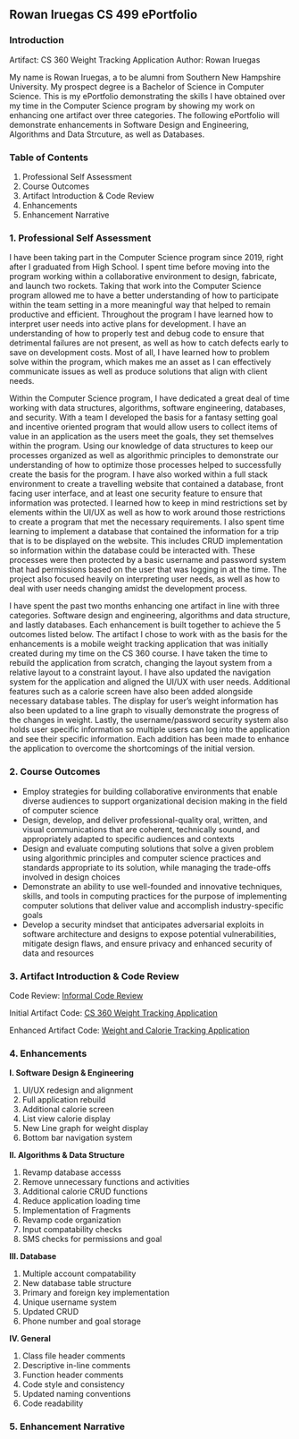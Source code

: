 ## Rowan Iruegas CS 499 ePortfolio
### Introduction
Artifact: CS 360 Weight Tracking Application
Author: Rowan Iruegas

My name is Rowan Iruegas, a to be alumni from Southern New Hampshire University. My prospect degree is a Bachelor of Science in Computer Science. This is my ePortfolio demonstrating the skills I have obtained over my time in the Computer Science program by showing my work on enhancing one artifact over three categories. The following ePortfolio will demonstrate enhancements in Software Design and Engineering, Algorithms and Data Strcuture, as well as Databases.

### Table of Contents
  1. Professional Self Assessment
  2. Course Outcomes
  3. Artifact Introduction & Code Review
  4. Enhancements
  5. Enhancement Narrative

### 1. Professional Self Assessment

I have been taking part in the Computer Science program since 2019, right after I graduated from High School. I spent time before moving into the program working within a collaborative environment to design, fabricate, and launch two rockets. Taking that work into the Computer Science program allowed me to have a better understanding of how to participate within the team setting in a more meaningful way that helped to remain productive and efficient. Throughout the program I have learned how to interpret user needs into active plans for development. I have an understanding of how to properly test and debug code to ensure that detrimental failures are not present, as well as how to catch defects early to save on development costs. Most of all, I have learned how to problem solve within the program, which makes me an asset as I can effectively communicate issues as well as produce solutions that align with client needs. 

Within the Computer Science program, I have dedicated a great deal of time working with data structures, algorithms, software engineering, databases, and security. With a team I developed the basis for a fantasy setting goal and incentive oriented program that would allow users to collect items of value in an application as the users meet the goals, they set themselves within the program. Using our knowledge of data structures to keep our processes organized as well as algorithmic principles to demonstrate our understanding of how to optimize those processes helped to successfully create the basis for the program. I have also worked within a full stack environment to create a travelling website that contained a database, front facing user interface, and at least one security feature to ensure that information was protected. I learned how to keep in mind restrictions set by elements within the UI/UX as well as how to work around those restrictions to create a program that met the necessary requirements. I also spent time learning to implement a database that contained the information for a trip that is to be displayed on the website. This includes CRUD implementation so information within the database could be interacted with. These processes were then protected by a basic username and password system that had permissions based on the user that was logging in at the time. The project also focused heavily on interpreting user needs, as well as how to deal with user needs changing amidst the development process. 

I have spent the past two months enhancing one artifact in line with three categories. Software design and engineering, algorithms and data structure, and lastly databases. Each enhancement is built together to achieve the 5 outcomes listed below. The artifact I chose to work with as the basis for the enhancements is a mobile weight tracking application that was initially created during my time on the CS 360 course. I have taken the time to rebuild the application from scratch, changing the layout system from a relative layout to a constraint layout. I have also updated the navigation system for the application and aligned the UI/UX with user needs. Additional features such as a calorie screen have also been added alongside necessary database tables. The display for user’s weight information has also been updated to a line graph to visually demonstrate the progress of the changes in weight. Lastly, the username/password security system also holds user specific information so multiple users can log into the application and see their specific information. Each addition has been made to enhance the application to overcome the shortcomings of the initial version.

### 2. Course Outcomes
  - Employ strategies for building collaborative environments that enable diverse audiences to support organizational decision making in the field of computer science
  - Design, develop, and deliver professional-quality oral, written, and visual communications that are coherent, technically sound, and appropriately adapted to specific audiences and contexts
  - Design and evaluate computing solutions that solve a given problem using algorithmic principles and computer science practices and standards appropriate to its solution, while managing the trade-offs involved in design choices
  - Demonstrate an ability to use well-founded and innovative techniques, skills, and tools in computing practices for the purpose of implementing computer solutions that deliver value and accomplish industry-specific goals
  - Develop a security mindset that anticipates adversarial exploits in software architecture and designs to expose potential vulnerabilities, mitigate design flaws, and ensure privacy and enhanced security of data and resources

### 3. Artifact Introduction & Code Review

Code Review:
[Informal Code Review](https://www.youtube.com/watch?v=nD-JtrWCdlQ)

Initial Artifact Code:
[CS 360 Weight Tracking Application](https://github.com/RowanIruegas/RowanIruegas.github.io/tree/main/CS360WeightTrackingApplication(Rowan%20Iruegas))

Enhanced Artifact Code:
[Weight and Calorie Tracking Application](https://github.com/RowanIruegas/RowanIruegas.github.io/tree/main/WeightAndCalorieTracker%5BFull%20Enhancements%5D%20(Rowan%20Iruegas))

### 4. Enhancements

**I. Software Design & Engineering**  
  1. UI/UX redesign and alignment  
  2. Full application rebuild  
  3. Additional calorie screen  
  4. List view calorie display  
  6. New Line graph for weight display  
  7. Bottom bar navigation system  
    
**II. Algorithms & Data Structure**  
  1. Revamp database accesss  
  2. Remove unnecessary functions and activities  
  3. Additional calorie CRUD functions  
  4. Reduce application loading time  
  5. Implementation of Fragments  
  6. Revamp code organization  
  7. Input compatability checks  
  8. SMS checks for permissions and goal  
    
**III. Database**  
  1. Multiple account compatability  
  2. New database table structure  
  3. Primary and foreign key implementation  
  4. Unique username system  
  5. Updated CRUD  
  6. Phone number and goal storage  

 **IV. General**  
  1. Class file header comments
  2. Descriptive in-line comments
  3. Function header comments
  4. Code style and consistency
  5. Updated naming conventions
  6. Code readability

### 5. Enhancement Narrative
